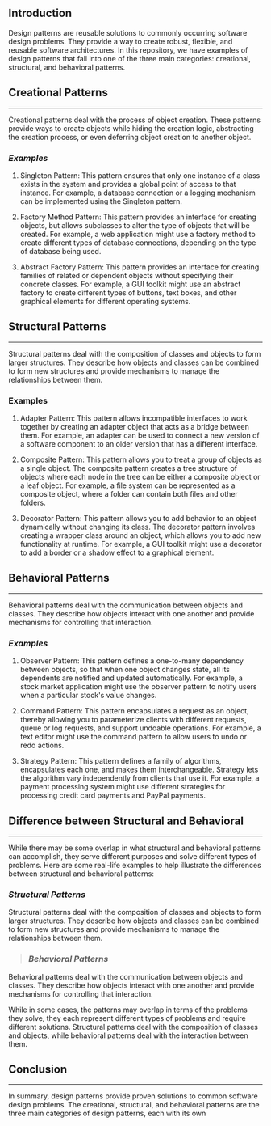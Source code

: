 Introduction
------------

Design patterns are reusable solutions to commonly occurring software design problems. They provide a way to create robust, flexible, and reusable software architectures. In this repository, we have examples of design patterns that fall into one of the three main categories: creational, structural, and behavioral patterns.

## Creational Patterns
-------------------

Creational patterns deal with the process of object creation. These patterns provide ways to create objects while hiding the creation logic, abstracting the creation process, or even deferring object creation to another object.

### _Examples_

1.  Singleton Pattern: This pattern ensures that only one instance of a class exists in the system and provides a global point of access to that instance. For example, a database connection or a logging mechanism can be implemented using the Singleton pattern.

2.  Factory Method Pattern: This pattern provides an interface for creating objects, but allows subclasses to alter the type of objects that will be created. For example, a web application might use a factory method to create different types of database connections, depending on the type of database being used.

3.  Abstract Factory Pattern: This pattern provides an interface for creating families of related or dependent objects without specifying their concrete classes. For example, a GUI toolkit might use an abstract factory to create different types of buttons, text boxes, and other graphical elements for different operating systems.

## Structural Patterns
-------------------

Structural patterns deal with the composition of classes and objects to form larger structures. They describe how objects and classes can be combined to form new structures and provide mechanisms to manage the relationships between them.

### Examples

1.  Adapter Pattern: This pattern allows incompatible interfaces to work together by creating an adapter object that acts as a bridge between them. For example, an adapter can be used to connect a new version of a software component to an older version that has a different interface.

2.  Composite Pattern: This pattern allows you to treat a group of objects as a single object. The composite pattern creates a tree structure of objects where each node in the tree can be either a composite object or a leaf object. For example, a file system can be represented as a composite object, where a folder can contain both files and other folders.

3.  Decorator Pattern: This pattern allows you to add behavior to an object dynamically without changing its class. The decorator pattern involves creating a wrapper class around an object, which allows you to add new functionality at runtime. For example, a GUI toolkit might use a decorator to add a border or a shadow effect to a graphical element.

## Behavioral Patterns
-------------------

Behavioral patterns deal with the communication between objects and classes. They describe how objects interact with one another and provide mechanisms for controlling that interaction.

### _Examples_

1.  Observer Pattern: This pattern defines a one-to-many dependency between objects, so that when one object changes state, all its dependents are notified and updated automatically. For example, a stock market application might use the observer pattern to notify users when a particular stock's value changes.

2.  Command Pattern: This pattern encapsulates a request as an object, thereby allowing you to parameterize clients with different requests, queue or log requests, and support undoable operations. For example, a text editor might use the command pattern to allow users to undo or redo actions.

3.  Strategy Pattern: This pattern defines a family of algorithms, encapsulates each one, and makes them interchangeable. Strategy lets the algorithm vary independently from clients that use it. For example, a payment processing system might use different strategies for processing credit card payments and PayPal payments.

## Difference between Structural and Behavioral
----------
While there may be some overlap in what structural and behavioral patterns can accomplish, they serve different purposes and solve different types of problems. Here are some real-life examples to help illustrate the differences between structural and behavioral patterns:

### _Structural Patterns_

Structural patterns deal with the composition of classes and objects to form larger structures. They describe how objects and classes can be combined to form new structures and provide mechanisms to manage the relationships between them. 

> ### _Behavioral Patterns_

Behavioral patterns deal with the communication between objects and classes. They describe how objects interact with one another and provide mechanisms for controlling that interaction. 

While in some cases, the patterns may overlap in terms of the problems they solve, they each represent different types of problems and require different solutions. Structural patterns deal with the composition of classes and objects, while behavioral patterns deal with the interaction between them.


## Conclusion
----------

In summary, design patterns provide proven solutions to common software design problems. The creational, structural, and behavioral patterns are the three main categories of design patterns, each with its own